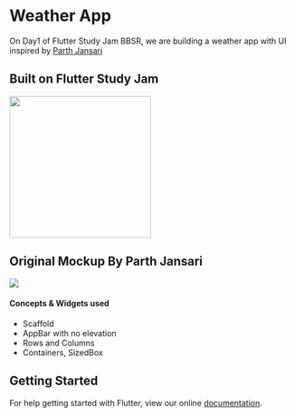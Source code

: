 # Weather App

On Day1 of Flutter Study Jam BBSR, we are building a weather app with UI inspired by [Parth Jansari](https://www.uplabs.com/posts/weather-app-concept-a322a6f7-45b6-47f7-9996-9202be33c161)

## Built on Flutter Study Jam
<img src="https://github.com/PoojaB26/WeatherHome/blob/master/screenshot.png" width="250">

## Original Mockup By Parth Jansari
<img src="https://github.com/PoojaB26/WeatherHome/blob/master/mockup_inspiration.jpg">

#### Concepts & Widgets used
* Scaffold
* AppBar with no elevation
* Rows and Columns
* Containers, SizedBox

## Getting Started

For help getting started with Flutter, view our online
[documentation](https://flutter.io/).
